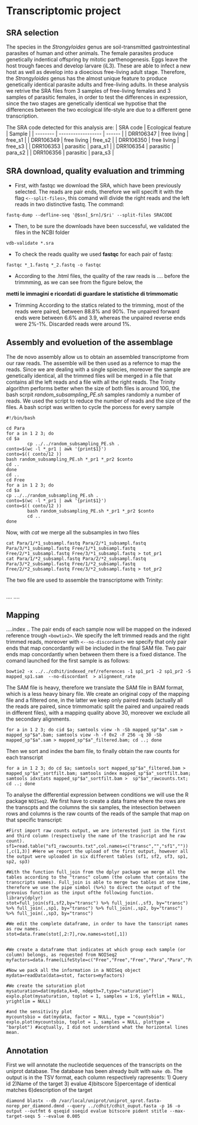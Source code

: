 # Transcriptomic project
## SRA selection
The species in the *Strongyloides* genus are soil-transmitted gastrointestinal parasites of human and other animals. The female parasites produce genetically indentical offspring by mitotic parthenogenesis. Eggs leave the host trough faeces and develop larvare (iL3). These are able to infect a new host as well as develop into a dioecious free-living adult stage. Therefore, the *Strongyloides* genus has the almost unique feature to produce genetically identical parasite adults and free-living adults. In these analysis we retrive the SRA files from 3 samples of free-living females and 3 samples of parasitic females, in order to test the differences in expression, since the two stages are genetically identical we hypotise that the differences between the two ecological life-style are due to a different gene transcription. 

The SRA code detected for this analysis are:
| SRA code | Ecological feature | Sample |
| -------- | ------------------ | ------ |
| DRR106347 | free living | free_s1 |
| DRR106349 | free living | free_s2 |
| DRR106350 | free living | free_s3 |
| DRR106353 | parasitic | para_s1 |
| DRR106354 | parasitic | para_s2 |
| DRR106356 | parasitic | para_s3 |

## SRA download, quality evaluation and trimming

* First, with fastqc we download the SRA, which have been previously selected. The reads are pair ends, therefore we will specift it with the flag `<--split-files>`, this comand
will divide the right reads and the left reads in two distinctive fastq. The command:
```
fastq-dump --defline-seq '@$sn[_$rn]/$ri' --split-files SRACODE
```

* Then, to be sure the downloads have been successful, we validated the files in the NCBI folder
```
vdb-validate *.sra
```

* To check the reads quality we used **fastqc** for each pair of fastq: 
```
fastqc *_1.fastq *_2.fastq -o fastqc
```
* According to the .html files, the quality of the raw reads is .... before the trimmming, as we can see from the figure below, the 


**metti le immagini e ricordati di guardare le statistiche di trimmomatic**

* Trimming
According to the statics related to the trimming, most of the reads were paired, between 88.8% and 90%. The unpaired forward ends were between 6.6%  and 3.9, whereas the unpaired reverse ends were 2%-1%. Discarded reads were around 1%.  

## Assembly and evoluetion of the assemblage

The de novo assembly allow us to obtain an assembled transcriptome from our raw reads. The assemble will be then used as a refernce to map the reads. Since we are dealing with a single spiecies, moreover the sample are genetically identical, all the trimmed files will be merged in a file that contains all the left reads and a file with all the right reads. The Trinity algorithm performs better when the size of both files is around 10G, the bash scrpit *random_subsampling_PE.sh* samples randomly a number of reads. We used the script to reduce the number of reads and the size of the files. A bash script was written to cycle the porcess for every sample
```
#!/bin/bash

cd Para
for a in 1 2 3; do
cd $a
        cp ../../random_subsampling_PE.sh .
conto=$(wc -l *_pr1 | awk '{print$1}')
conto=$(( conto/12 ))
bash random_subsampling_PE.sh *_pr1 *_pr2 $conto
cd ..
done
cd ..
cd Free
for a in 1 2 3; do
cd $a
cp ../../random_subsampling_PE.sh .
conto=$(wc -l *_pr1 | awk '{print$1}')
conto=$(( conto/12 ))
        bash random_subsampling_PE.sh *_pr1 *_pr2 $conto  
        cd ..   
done 
```

Now, with *cat* we merge all the subsamples in two files
```
cat Para/1/*1_subsampl.fastq Para/2/*1_subsampl.fastq Para/3/*1_subsampl.fastq Free/1/*1_subsampl.fastq Free/2/*1_subsampl.fastq Free/3/*1_subsampl.fastq > tot_pr1
cat Para/1/*2_subsampl.fastq Para/2/*2_subsampl.fastq Para/3/*2_subsampl.fastq Free/1/*2_subsampl.fastq Free/2/*2_subsampl.fastq Free/3/*2_subsampl.fastq > tot_pr2
```

The two file are used to assemble the transcriptome with Trinity:
```
```
....
....


## Mapping

....index ..
The pair ends of each sample now will be mapped on the indexed reference trough `<bowtie2>`. We specify the left trimmed reads and the right trimmed reads, moreover with `<--no-discordant>` we specify that only pair ends that map concordantly will be included in the final SAM file. Two pair ends map concordantly when between them there is a fixed distance. The comand launched for the first sample is as follows:
```
bowtie2 -x ../../cdhit/indexed_ref/references -1 sp1_pr1 -2 sp1_pr2 -S mapped_sp1.sam  --no-discordant  > alignment_rate
```
The SAM file is heavy, therefore we translate the SAM file in BAM format, which is a less heavy binary file. We create an original copy of the mapping file and a filtered one, in the latter we keep only paired reads (actually all the reads are paired, since trimmomatic split the paired and unpaired reads in different files), with a mapping quality above 30, moreover we exclude all the secondary alignments. 
```
for a in 1 2 3; do cid $a; samtools view -h -Sb mapped_sp"$a".sam > mapped_sp"$a".bam; samtools view -h -f 0x2 -F 256 -q 30 -Sb mapped_sp"$a".sam > mapped_sp"$a"_filtered.bam; cd ..; done
```
Then we sort and index the bam file, to finally obtain the raw counts for each transcript
```
for a in 1 2 3; do cd $a; samtools sort mapped_sp"$a"_filtered.bam > mapped_sp"$a"_sortfilt.bam; samtools index mapped_sp"$a"_sortfilt.bam; samtools idxstats mapped_sp"$a"_sortfilt.bam >  sp"$a"_rawcounts.txt; cd ..; done
```

To analyse the differential expression between conditions we will use the R package ```NOISeq2```. We first have to create a data frame where the rows are the transcpts and the columns the six samples, the intesection between rows and columns is the raw counts of the reads of the sample that map on that specific transcript:
```
#First import raw counts output, we are interested just in the first and third column (respectively the name of the trasncript and he raw count).
sf1=read.table("sf1_rawcounts.txt",col.names=c("transc","","sf1",""))[,c(1,3)] #Here we report the upload of the first output, however all the output were uploaded in six different tables (sf1, sf2, sf3, sp1, sp2, sp3)

#With the function full_join from the dplyr package we merge all the tables according to the "transc" column (the column that contains the transcripts names). Full_join is able to merge two tables at one time, therefore we use the pipe simbol (%>%) to direct the output of the prevoius function as the input ofthe following function. 
library(dplyr)
stot=full_join(sf1,sf2,by="transc") %>% full_join(.,sf3, by="transc") %>% full_join(.,sp1, by="transc") %>% full_join(.,sp2, by="transc") %>% full_join(.,sp3, by="transc")

#We edit the complete dataframe, in order to have the tanscript names as row names. 
stot=data.frame(stot[,2:7],row.names=stot[,1])


#We create a dataframe that indicates at which group each sample (or column) belongs, as requested from NOISeq2
myfactors=data.frame(LifeStyle=c("Free","Free","Free","Para","Para","Para"))

#Now we pack all the information in a NOISeq object
mydata=readData(data=stot, factors=myfactors)

#We create the saturation plot
mysaturation=dat(mydata,k=0, ndepth=7,type="saturation")
explo.plot(mysaturation, toplot = 1, samples = 1:6, yleftlim = NULL, yrightlim = NULL)

#and the sensitivity plot
mycountsbio = dat(mydata, factor = NULL, type = "countsbio")
explo.plot(mycountsbio, toplot = 1, samples = NULL, plottype = "barplot") #acqtually, I did not understand what the horizontal lines mean.

```

## Annotation

First we will annotate the nucleotide sequences of the transcripts on the uniprot database. The database has been already built with `make db`. The output is in the TSV format, each column respectively rapresents: 1) Query id 2)Name of the target 3) evalue 4)bitscore 5)percentage of identical matches 6)description of the target
```
diamond blastx --db /var/local/uniprot/uniprot_sprot.fasta-norep_per_diamond.dmnd --query ../cdhit/cdhit_ouput.fasta -p 16 -o output --outfmt 6 qseqid sseqid evalue bitscore pident stitle --max-target-seqs 5 --evalue 0.005
```
